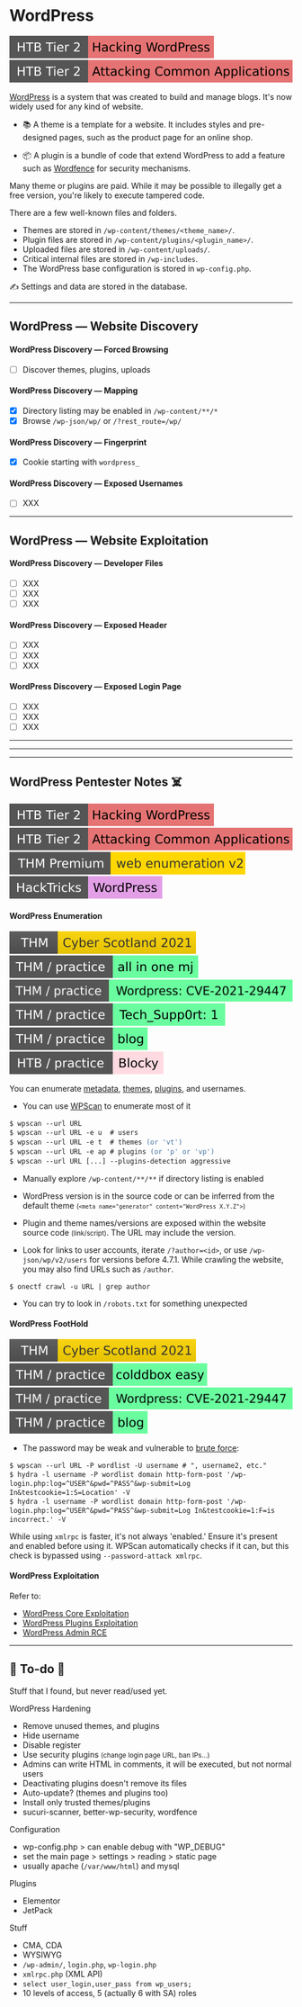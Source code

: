 # WordPress

[![hackingwordpress](../../../../../cybersecurity/_badges/htb/hackingwordpress.svg)](https://academy.hackthebox.com/course/preview/hacking-wordpress)
[![attacking_common_applications](../../../../../cybersecurity/_badges/htb/attacking_common_applications.svg)](https://academy.hackthebox.com/course/preview/attacking-common-applications)

<div class="row row-cols-lg-2"><div>

[WordPress](https://wordpress.com/) is a system that was created to build and manage blogs. It's now widely used for any kind of website.

* 📚 A theme is a template for a website. It includes styles and pre-designed pages, such as the product page for an online shop.

* 📦 A plugin is a bundle of code that extend WordPress to add a feature such as [Wordfence](https://www.wordfence.com/) for security mechanisms.

Many theme or plugins are paid. While it may be possible to illegally get a free version, you're likely to execute tampered code.
</div><div>

There are a few well-known files and folders.

* Themes are stored in `/wp-content/themes/<theme_name>/`.
* Plugin files are stored in `/wp-content/plugins/<plugin_name>/`.
* Uploaded files are stored in `/wp-content/uploads/`.
* Critical internal files are stored in `/wp-includes`.
* The WordPress base configuration is stored in `wp-config.php`.

✍️ Settings and data are stored in the database.
</div></div>

<hr class="sep-both">

## WordPress — Website Discovery

<div class="row row-cols-lg-2"><div>

#### WordPress Discovery — Forced Browsing

* [ ] Discover themes, plugins, uploads

#### WordPress Discovery — Mapping

* [x] Directory listing may be enabled in `/wp-content/**/*`
* [x] Browse `/wp-json/wp/` or `/?rest_route=/wp/`
</div><div>

#### WordPress Discovery — Fingerprint

* [x] Cookie starting with `wordpress_`

#### WordPress Discovery — Exposed Usernames

* [ ] XXX
</div></div>

<hr class="sep-both">

## WordPress — Website Exploitation

<div class="row row-cols-lg-2"><div>

#### WordPress Discovery — Developer Files

* [ ] XXX
* [ ] XXX
* [ ] XXX

#### WordPress Discovery — Exposed Header

* [ ] XXX
* [ ] XXX
* [ ] XXX
</div><div>

#### WordPress Discovery — Exposed Login Page

* [ ] XXX
* [ ] XXX
* [ ] XXX
</div></div>

<hr class="sep-both">
<hr class="sep-both">

<hr class="sep-both">

## WordPress Pentester Notes ☠️

[![hackingwordpress](../../../../../cybersecurity/_badges/htb/hackingwordpress.svg)](https://academy.hackthebox.com/course/preview/hacking-wordpress)
[![attacking_common_applications](../../../../../cybersecurity/_badges/htb/attacking_common_applications.svg)](https://academy.hackthebox.com/course/preview/attacking-common-applications)
[![webenumerationv2](../../../../../cybersecurity/_badges/thmp/webenumerationv2.svg)](https://tryhackme.com/room/webenumerationv2)
[![wordpress](../../../../../cybersecurity/_badges/hacktricks/wordpress.svg)](https://book.hacktricks.xyz/network-services-pentesting/pentesting-web/wordpress)

<div class="row row-cols-lg-2"><div>

#### WordPress Enumeration

[![cyberweek2021](../../../../../cybersecurity/_badges/thm/cyberweek2021.svg)](https://tryhackme.com/r/room/cyberweek2021)
[![allinonemj](../../../../../cybersecurity/_badges/thm-p/allinonemj.svg)](https://tryhackme.com/room/allinonemj)
[![wordpresscve202129447](../../../../../cybersecurity/_badges/thm-p/wordpresscve202129447.svg)](https://tryhackme.com/r/room/wordpresscve202129447)
[![techsupp0rt1](../../../../../cybersecurity/_badges/thm-p/techsupp0rt1.svg)](https://tryhackme.com/r/room/techsupp0rt1)
[![blog](../../../../../cybersecurity/_badges/thm-p/blog.svg)](https://tryhackme.com/r/room/blog)
[![blocky](../../../../../cybersecurity/_badges/htb-p/blocky.svg)](https://app.hackthebox.com/machines/Blocky)

You can enumerate [metadata](https://wpscan.com/wordpresses), [themes](https://wpscan.com/themes), [plugins](https://wpscan.com/plugins), and usernames.

* You can use [WPScan](_files/wpscan.md) to enumerate most of it

```ps
$ wpscan --url URL
$ wpscan --url URL -e u  # users
$ wpscan --url URL -e t  # themes (or 'vt')
$ wpscan --url URL -e ap # plugins (or 'p' or 'vp')
$ wpscan --url URL [...] --plugins-detection aggressive
```

* Manually explore `/wp-content/**/**` if directory listing is enabled

* WordPress version is in the source code or can be inferred from the default theme <small>(`<meta name="generator" content="WordPress X.Y.Z">`)</small>

* Plugin and theme names/versions are exposed within the website source code <small>(link/script)</small>. The URL may include the version.

* Look for links to user accounts, iterate `/?author=<id>`, or use `/wp-json/wp/v2/users` for versions before 4.7.1. While crawling the website, you may also find URLs such as `/author`.

```shell!
$ onectf crawl -u URL | grep author
```

* You can try to look in `/robots.txt` for something unexpected
</div><div>

#### WordPress FootHold

[![cyberweek2021](../../../../../cybersecurity/_badges/thm/cyberweek2021.svg)](https://tryhackme.com/r/room/cyberweek2021)
[![colddboxeasy](../../../../../cybersecurity/_badges/thm-p/colddboxeasy.svg)](https://tryhackme.com/room/colddboxeasy)
[![wordpresscve202129447](../../../../../cybersecurity/_badges/thm-p/wordpresscve202129447.svg)](https://tryhackme.com/r/room/wordpresscve202129447)
[![blog](../../../../../cybersecurity/_badges/thm-p/blog.svg)](https://tryhackme.com/r/room/blog)

* The password may be weak and vulnerable to [brute force](/cybersecurity/red-team/s2.discovery/techniques/network/auth.md):

```shell!
$ wpscan --url URL -P wordlist -U username # ", username2, etc."
$ hydra -l username -P wordlist domain http-form-post '/wp-login.php:log=^USER^&pwd=^PASS^&wp-submit=Log In&testcookie=1:S=Location' -V
$ hydra -l username -P wordlist domain http-form-post '/wp-login.php:log=^USER^&pwd=^PASS^&wp-submit=Log In&testcookie=1:F=is incorrect.' -V
```

While using `xmlrpc` is faster, it's not always 'enabled.' Ensure it's present and enabled before using it. WPScan automatically checks if it can, but this check is bypassed using `--password-attack xmlrpc`.

#### WordPress Exploitation

Refer to:

* [WordPress Core Exploitation](_files/wp-core.md)
* [WordPress Plugins Exploitation](_files/wp-plugins.md)
* [WordPress Admin RCE](_files/wp-rce.md)
</div></div>

<hr class="sep-both">

## 👻 To-do 👻

Stuff that I found, but never read/used yet.

<div class="row row-cols-lg-2"><div>

WordPress Hardening

* Remove unused themes, and plugins
* Hide username
* Disable register
* Use security plugins <small>(change login page URL, ban IPs...)</small>
* Admins can write HTML in comments, it will be executed, but not normal users
* Deactivating plugins doesn't remove its files
* Auto-update? (themes and plugins too)
* Install only trusted themes/plugins
* sucuri-scanner, better-wp-security, wordfence

Configuration

* wp-config.php > can enable debug with "WP_DEBUG"
* set the main page > settings > reading > static page
* usually apache (`/var/www/html`) and mysql
</div><div>

Plugins

* Elementor
* JetPack

Stuff

* CMA, CDA
* WYSIWYG
* `/wp-admin/`, `login.php`, `wp-login.php`
* `xmlrpc.php` (XML API)
* `select user_login,user_pass from wp_users;`
* 10 levels of access, 5 (actually 6 with SA) roles
</div></div>